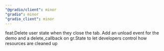 ```yaml
---
"@gradio/client": minor
"gradio": minor
"gradio_client": minor
---
```


feat:Delete user state when they close the tab. Add an unload event for the demo and a delete_callback on gr.State to let developers control how resources are cleaned up
